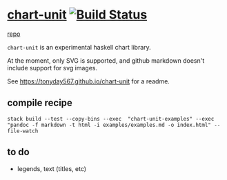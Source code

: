 
[chart-unit](https://tonyday567.github.io/chart-unit) [![Build Status](https://travis-ci.org/tonyday567/chart-unit.png)](https://travis-ci.org/tonyday567/chart-unit)
===

[repo](https://tonyday567.github.com/chart-unit)

`chart-unit` is an experimental haskell chart library.  

At the moment, only SVG is supported, and github markdown doesn't include support for svg images.

See https://tonyday567.github.io/chart-unit for a readme.

compile recipe
--------

~~~
stack build --test --copy-bins --exec  "chart-unit-examples" --exec "pandoc -f markdown -t html -i examples/examples.md -o index.html" --file-watch
~~~

to do
---

- legends, text (titles, etc)
